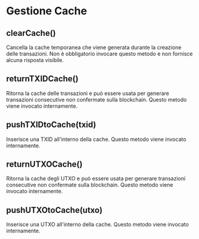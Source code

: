 # Gestione Cache

## clearCache()

Cancella la cache temporanea che viene generata durante la creazione delle transazioni. Non è obbligatorio invocare questo metodo e non fornisce alcuna risposta visibile.

## returnTXIDCache()

Ritorna la cache delle transazioni e può essere usata per generare transazioni consecutive non confermate sulla blockchain. Questo metodo viene invocato internamente.

## pushTXIDtoCache(txid)

Inserisce una TXID all'interno della cache. Questo metodo viene invocato internamente.

## returnUTXOCache()

Ritorna la cache degli UTXO e può essere usata per generare transazioni consecutive non confermate sulla blockchain. Questo metodo viene invocato internamente.

## pushUTXOtoCache(utxo)

Inserisce una UTXO all'interno della cache. Questo metodo viene invocato internamente.
<!--stackedit_data:
eyJoaXN0b3J5IjpbMTMzODg5MDk0M119
-->